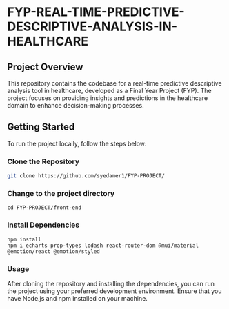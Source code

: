 # FYP-REAL-TIME-PREDICTIVE-DESCRIPTIVE-ANALYSIS-IN-HEALTHCARE

## Project Overview

This repository contains the codebase for a real-time predictive descriptive analysis tool in healthcare, developed as a Final Year Project (FYP). The project focuses on providing insights and predictions in the healthcare domain to enhance decision-making processes.

## Getting Started

To run the project locally, follow the steps below:

### Clone the Repository

```bash
git clone https://github.com/syedamer1/FYP-PROJECT/
```
### Change to the project directory
```
cd FYP-PROJECT/front-end
```
### Install Dependencies
```
npm install
npm i echarts prop-types lodash react-router-dom @mui/material @emotion/react @emotion/styled
```
### Usage

After cloning the repository and installing the dependencies, you can run the project using your preferred development environment. Ensure that you have Node.js and npm installed on your machine.



